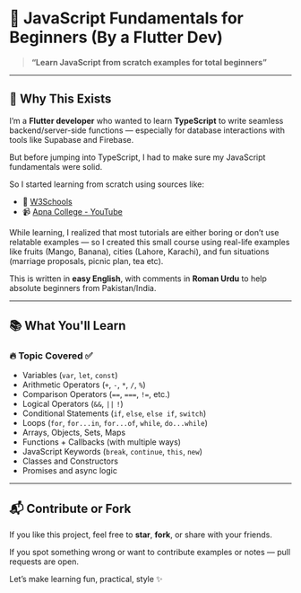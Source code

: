 # 📘 JavaScript Fundamentals for Beginners (By a Flutter Dev)

> **“Learn JavaScript from scratch examples for total beginners”**

---

## 👋 Why This Exists

I’m a **Flutter developer** who wanted to learn **TypeScript** to write seamless backend/server-side functions — especially for database interactions with tools like Supabase and Firebase.

But before jumping into TypeScript, I had to make sure my JavaScript fundamentals were solid.

So I started learning from scratch using sources like:

- 📗 [W3Schools](https://www.w3schools.com/js/default.asp)
- 📹 [Apna College - YouTube](https://www.youtube.com/watch?v=ajdRvxDWH4w&t=4667s)

While learning, I realized that most tutorials are either boring or don’t use relatable examples — so I created this small course using real-life examples like fruits (Mango, Banana), cities (Lahore, Karachi), and fun situations (marriage proposals, picnic plan, tea etc).

This is written in **easy English**, with comments in **Roman Urdu** to help absolute beginners from Pakistan/India.

---

## 📚 What You'll Learn

### 🔥 Topic Covered ✅

- Variables (`var`, `let`, `const`)
- Arithmetic Operators (`+`, `-`, `*`, `/`, `%`)
- Comparison Operators (`==`, `===`, `!=`, etc.)
- Logical Operators (`&&`, `||` `!`)
- Conditional Statements (`if`, `else`, `else if`, `switch`)
- Loops (`for`, `for...in`, `for...of`, `while`, `do...while`)
- Arrays, Objects, Sets, Maps
- Functions + Callbacks (with multiple ways)
- JavaScript Keywords (`break`, `continue`, `this`, `new`)
- Classes and Constructors
- Promises and async logic

---

## 📬 Contribute or Fork

If you like this project, feel free to **star**, **fork**, or share with your friends.

If you spot something wrong or want to contribute examples or notes — pull requests are open.

Let’s make learning fun, practical, style ✨
